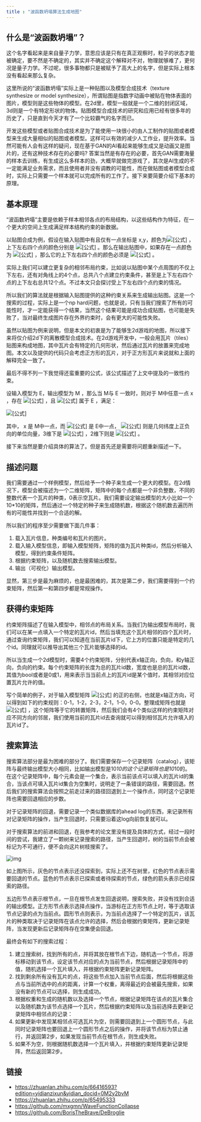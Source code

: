 ```yaml
---
title : "波函数坍塌算法生成地图"
---
```


## 什么是“波函数坍塌”？

这个名字看起来是来自量子力学，意思应该是只有在真正观察时，粒子的状态才能被确定，要不然是不确定的，其实并不确定这个解释对不对，物理就够难了，更何况是量子力学。不过呢，很多事物都只是被赋予了高大上的名字，但是实际上根本没有看起来那么复杂。

这里所说的“波函数坍塌”实际上是一种贴图以及模型合成技术（texture synthesize or model synthesize），所谓贴图是指数字动画中被贴在物体表面的图片，模型则是这些物体的模型。在2d里，模型一般就是一个二维的封闭区域，3d则是一个有特定形状的物体。贴图模型合成技术的研究和应用已经有很多年的历史了，只是直到今天才有了一个比较霸气的名字而已。

开发这些模型或者贴图合成技术是为了能使用一块很小的由人工制作的贴图或者模型来生成大量相似的贴图或者模型。这样可以有效的减少人工作业，提升效率。当然可能有人会有这样的疑问，现在基于GAN的AI看起来能够生成又是动画又是图片的，还有这种技术存在的必要吗? 答案当然是有存在的必要，首先GAN需要海量的样本去训练，有生成这么多样本的劲，大概早就做完游戏了，其次是AI生成的不一定能满足业务需求，而且使用者并没有调教的可能性，而在做贴图或者模型合成时，实际上只需要一个样本就可以完成所有的工作了。接下来要简要介绍下基本的原理。

## 基本原理

“波函数坍塌“主要是依赖于样本相邻各点的布局结构，以这些结构作为特征，在一个更大的空间上生成满足样本结构约束的新数据。

以贴图合成为例，假设在输入贴图中有且仅有一点坐标是 x,y，颜色为![[公式]](../../assets/images/2021-01-21-wave-collapse-function/6.svg) ，上下左右四个点的颜色分别是 ![[公式]](../../assets/images/2021-01-21-wave-collapse-function/5.svg) 。那么在输出贴图中，如果存在一点颜色为 ![[公式]](../../assets/images/2021-01-21-wave-collapse-function/6.svg) ，那么它的上下左右四个点的颜色必须是 ![[公式]](../../assets/images/2021-01-21-wave-collapse-function/5.svg) 。

实际上我们可以建立更复杂的相邻布局约束，比如说以贴图中某个点周围的不仅上下左右，还有对角线上的4个点，总共八个点建立约束条件，甚至是上下左右四个点的上下左右总共12个点。不过本文只会探讨受上下左右四个点约束的情况。

所以我们的算法就是根据输入贴图提供的这种约束关系来生成输出贴图。这是一个搜索的过程，实际上是一个np hard问题，也就是说，只有当我们搜索了所有的可能性时，才一定能获得一个结果，当然这个结果可能是成功合成贴图，也可能是失败了，当对最终生成图片存在外界约束时，会有更大的可能性失败。

虽然以贴图为例来说明，但是本文的初衷是为了能够生2d游戏的地图，所以接下来将仅介绍2d下的离散模型合成技术。在2d游戏开发中，一般会用瓦片（tiles）贴图来构成地图，其中瓦片会有特定的几何形状，然后通过瓦片的放置来完成地图。本文以及提供的代码只会考虑正方形的瓦片，对于正方形瓦片来说就和上面的解释完全一致了。

最后不得不列一下我觉得还蛮重要的公式，该公式描述了上文中提及的一致性约束。

设输入模型为 E，输出模型为 M ，那么当 M与 E 一致时，则对于 M中任意一点 x ，存在 ![[公式]](../../assets/images/2021-01-21-wave-collapse-function/8.svg) ，且 ![[公式]](../../assets/images/2021-01-21-wave-collapse-function/8.svg) 属于 E ，满足：

![[公式]](../../assets/images/2021-01-21-wave-collapse-function/7.svg)

其中， x 是 M中一点，而 ![[公式]](../../assets/images/2021-01-21-wave-collapse-function/8.svg) 是 E中一点， ![[公式]](../../assets/images/2021-01-21-wave-collapse-function/9.svg) 则是几何纬度上正负向的单位向量，3维下是 ![[公式]](../../assets/images/2021-01-21-wave-collapse-function/4.svg) ，2维下则是 ![[公式]](../../assets/images/2021-01-21-wave-collapse-function/3.svg) 。

接下来当然是要介绍具体的算法了。但是首先还是需要将问题重新描述一下。

## 描述问题

我们需要通过一个样例模型，然后给予一个种子来生成一个更大的模型。在2d情况下，模型会被描述为一个二维矩阵，矩阵中的每个点都是一个非负整数，不同的整数代表一个瓦片的种类，0表示空瓦片。我们需要设定输出模型的大小比如一个10*10的矩阵，然后通过一个特定的种子来生成随机数，根据这个随机数去遍历所有的可能性并找到一个合适的解。

所以我们的程序至少需要做下面几件事：

1. 载入瓦片信息，种类编号和瓦片的图片。
2. 载入输入模型信息，即输入模型矩阵，矩阵的值为瓦片种类id，然后分析输入模型，得到约束条件矩阵。
3. 根据约束矩阵，以及随机数去搜索输出模型。
4. 输出（可视化）输出模型。

显然，第三步是最为麻烦的，也是最困难的，其次是第二步，我们需要得到一个约束矩阵，然后第一和第四步都是常规操作。

## 获得约束矩阵

约束矩阵描述了在输入模型中，相邻点的布局关系。当我们为输出模型布局时，我们可以在某一点填入一个特定的瓦片id，然后当填充这个瓦片相邻的四个瓦片时，通过查询约束矩阵，我们可以知道在当前瓦片id下，它上方的位置只能是特定的几个id。同理就可以推导出其他三个瓦片能够选择的id。

所以当生成一个2d模型时，需要4个约束矩阵，分别代表x轴正向，负向，和y轴正向，负向的约束。每个约束矩阵的长度为总的瓦片id数，宽度也是总的瓦片id数，其值为bool或者是0或1，用来表示当当前点上的瓦片id是某个值时，其相邻对应位置瓦片允许的值。

写个简单的例子，对于输入模型矩阵 ![[公式]](../../assets/images/2021-01-21-wave-collapse-function/2.svg) 的正的右侧，也就是x轴正方向，可以得到如下的约束规则：0-1，1-2，2-3，2-1，1-0，0-0。整理成矩阵也就是 ![[公式]](../../assets/images/2021-01-21-wave-collapse-function/1.svg) ，这个矩阵等于它的转置矩阵，然后我们会有4个类似这样的约束矩阵对应不同方向的邻居，我们使用当前的瓦片id去查询就可以得到相邻瓦片允许填入的瓦片id了。

## 搜索算法

搜索算法部分是最为困难的部分了。我们需要保存一个记录矩阵（catalog），该矩阵与最终输出模型大小相同，比如输出模型是10*10的这个记录矩阵也是10*10的。在这个记录矩阵中，每个元素会是一个集合，表示当前该点可以填入的瓦片id的集合，当该点可填入瓦片id集合为空集时，说明走了一条错误的路径，需要回退。然后我们的搜索算法会按照之前走过来的路径回退到上一个操作点，同时这个记录矩阵也需要回退相应的步数。

对于记录矩阵的回退，需要记录一个类似数据库的ahead log的东西，来记录所有对记录矩阵的操作，当产生回退时，只需要沿着这log向前恢复就可以。

对于搜索算法的前进和回退，在我参考的论文里没有提及具体的方式，经过一段时间的尝试，我建立了一颗树来记录搜索的路径，当产生回退时，树的当前节点会被标记为不可通行，便不会向这片树枝搜索了。

![img](../../assets/images/2021-01-21-wave-collapse-function/v2-37deccf09bca15112c03e8169fc3c525_720w.jpg)

如上图所示，灰色的节点表示还没探索到，实际上还不在树里，红色的节点表示需要回退的节点。蓝色的节点表示已探索或者待探索的节点，绿色的箭头表示已经探索的路径。

五边形节点表示根节点，一旦在根节点发生回退说明，搜索失败，并没有找到合适的输出模型。正方形节点表示选择点操作，当游标在正方形节点上时，等于选取该节点记录的点为当前点。圆形节点则表示，为当前点选择了一个特定的瓦片，该瓦片的种类取决于记录矩阵在该点允许的选择，然后会根据约束矩阵，更新记录矩阵，当发现更新后记录矩阵存在空集便会回退。

最终会有如下的搜索过程：

1. 建立搜索树，找到所有的点，并将其放在根节点下边，随机选一个节点，将游标移动到该节点，设定该节点对应的点为当前节点，然后根据记录矩阵中的值，随机选择一个瓦片填入，并根据约束矩阵更新记录矩阵。
2. 找到剩余所有没有瓦片的点，将这些节点加入当前节点后面，然后将根据这些点与当前所选中的点的距离，计算一个权重，离得最近的会被最先搜索，如果没有新的节点可以选择，则生成成功。
3. 根据权重和生成的随机数以及选择一个节点，根据记录矩阵在该点的瓦片集合以及随机数为该节点选择一个瓦片，然后根据约束矩阵以及当前选择去更新记录矩阵中相邻点的记录：
4. 如果更新中发现某相邻点可选瓦片为空，则需要回退到上一个圆形节点，与此同时记录矩阵也要回退上一个圆形节点之后的操作，并将该节点标为禁止通行，并返回第2步，如果发现当前节点在根节点，则生成失败。
5. 如果不为空，则根据随机数选择一个瓦片填入，并根据约束矩阵更新记录矩阵，然后返回第2步。







## 链接

- https://zhuanlan.zhihu.com/p/66416593?edition=yidianzixun&yidian_docid=0M2y2bvM
- https://zhuanlan.zhihu.com/p/65495333
- https://github.com/mxgmn/WaveFunctionCollapse
- https://github.com/BorisTheBrave/DeBroglie